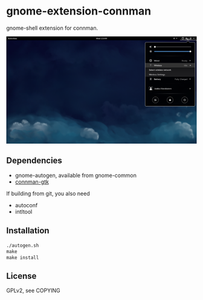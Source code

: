 gnome-extension-connman
=======================

gnome-shell extension for connman.

![screenshot](https://raw.githubusercontent.com/jgke/jgke.github.io/gnome-extension-connman/screenshot.png)

Dependencies
------------

 * gnome-autogen, available from gnome-common
 * [connman-gtk](https://github.com/connectivity/connman-gtk)

If building from git, you also need

 * autoconf
 * intltool

Installation
------------

	./autogen.sh
	make
	make install

License
-------

GPLv2, see COPYING
